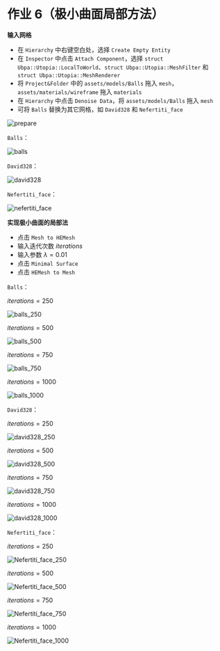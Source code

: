 # 作业 6（极小曲面局部方法）  

**输入网格**  

- 在 `Hierarchy` 中右键空白处，选择 `Create Empty Entity`  
- 在 `Inspector` 中点击 `Attach Component`，选择 `struct Ubpa::Utopia::LocalToWorld`、`struct Ubpa::Utopia::MeshFilter` 和 `struct Ubpa::Utopia::MeshRenderer`  
- 将 `Project&Folder` 中的 `assets/models/Balls` 拖入 `mesh`，`assets/materials/wireframe` 拖入 `materials`  
- 在 `Hierarchy` 中点击 `Denoise Data`，将 `assets/models/Balls` 拖入 `mesh`  
- 可将 `Balls` 替换为其它网格，如 `David328` 和 `Nefertiti_face`  

![prepare](images/prepare.jpg)

`Balls`：  

![balls](images/balls.jpg)

`David328`：  

![david328](images/david328.jpg)

`Nefertiti_face`：  

![nefertiti_face](images/nefertiti_face.jpg)

**实现极小曲面的局部法**  

- 点击 `Mesh to HEMesh`  
- 输入迭代次数 $iterations$  
- 输入参数 $\lambda=0.01$  
- 点击 `Minimal Surface`  
- 点击 `HEMesh to Mesh`  

`Balls`：  

$iterations=250$  

![balls_250](images/balls_250.jpg)

$iterations=500$  

![balls_500](images/balls_500.jpg)

$iterations=750$  

![balls_750](images/balls_750.jpg)

$iterations=1000$  

![balls_1000](images/balls_1000.jpg)

`David328`：  

$iterations=250$  

![david328_250](images/david328_250.jpg)

$iterations=500$  

![david328_500](images/david328_500.jpg)

$iterations=750$  

![david328_750](images/david328_750.jpg)

$iterations=1000$  

![david328_1000](images/david328_1000.jpg)

`Nefertiti_face`：  

$iterations=250$  

![Nefertiti_face_250](images/Nefertiti_face_250.jpg)

$iterations=500$  

![Nefertiti_face_500](images/Nefertiti_face_500.jpg)

$iterations=750$  

![Nefertiti_face_750](images/Nefertiti_face_750.jpg)

$iterations=1000$  

![Nefertiti_face_1000](images/Nefertiti_face_1000.jpg)